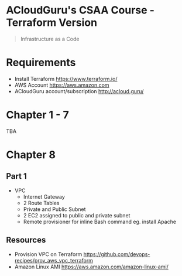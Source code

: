 # ACloudGuru's CSAA Course - Terraform Version
> Infrastructure as a Code

# Requirements
- Install Terraform https://www.terraform.io/
- AWS Account https://aws.amazon.com
- ACloudGuru account/subscription http://acloud.guru/

# Chapter 1 - 7
TBA

# Chapter 8

## Part 1

 - VPC
    - Internet Gateway
    - 2 Route Tables
    - Private and Public Subnet
    - 2 EC2 assigned to public and private subnet
    - Remote provisioner for inline Bash command eg. install Apache

## Resources
- Provision VPC on Terraform https://github.com/devops-recipes/prov_aws_vpc_terraform
- Amazon Linux AMI https://aws.amazon.com/amazon-linux-ami/
